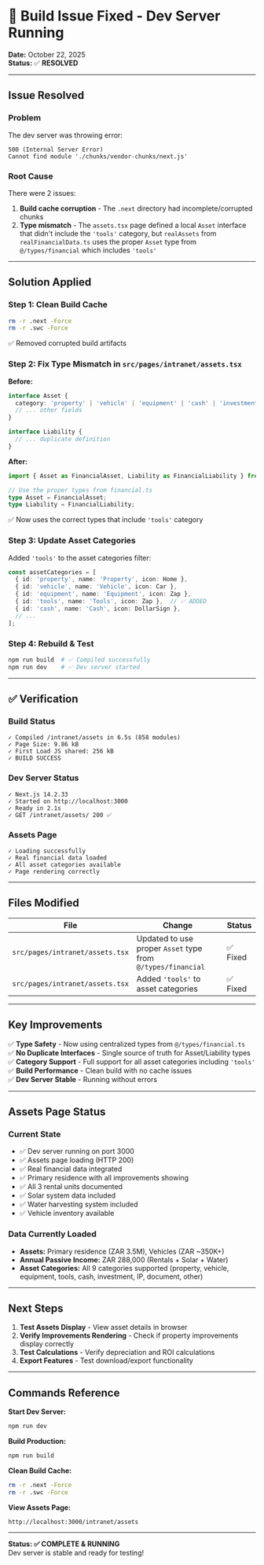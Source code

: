 # 🚀 Build Issue Fixed - Dev Server Running
**Date:** October 22, 2025  
**Status:** ✅ **RESOLVED**

---

## Issue Resolved

### Problem
The dev server was throwing error:
```
500 (Internal Server Error)
Cannot find module './chunks/vendor-chunks/next.js'
```

### Root Cause
There were 2 issues:
1. **Build cache corruption** - The `.next` directory had incomplete/corrupted chunks
2. **Type mismatch** - The `assets.tsx` page defined a local `Asset` interface that didn't include the `'tools'` category, but `realAssets` from `realFinancialData.ts` uses the proper `Asset` type from `@/types/financial` which includes `'tools'`

---

## Solution Applied

### Step 1: Clean Build Cache
```bash
rm -r .next -Force
rm -r .swc -Force
```
✅ Removed corrupted build artifacts

### Step 2: Fix Type Mismatch in `src/pages/intranet/assets.tsx`

**Before:**
```typescript
interface Asset {
  category: 'property' | 'vehicle' | 'equipment' | 'cash' | 'investment' | 'ip' | 'document' | 'other';
  // ... other fields
}

interface Liability {
  // ... duplicate definition
}
```

**After:**
```typescript
import { Asset as FinancialAsset, Liability as FinancialLiability } from '@/types/financial';

// Use the proper types from financial.ts
type Asset = FinancialAsset;
type Liability = FinancialLiability;
```

✅ Now uses the correct types that include `'tools'` category

### Step 3: Update Asset Categories
Added `'tools'` to the asset categories filter:
```typescript
const assetCategories = [
  { id: 'property', name: 'Property', icon: Home },
  { id: 'vehicle', name: 'Vehicle', icon: Car },
  { id: 'equipment', name: 'Equipment', icon: Zap },
  { id: 'tools', name: 'Tools', icon: Zap },  // ✅ ADDED
  { id: 'cash', name: 'Cash', icon: DollarSign },
  // ...
];
```

### Step 4: Rebuild & Test
```bash
npm run build  # ✅ Compiled successfully
npm run dev    # ✅ Dev server started
```

---

## ✅ Verification

### Build Status
```
✓ Compiled /intranet/assets in 6.5s (858 modules)
✓ Page Size: 9.86 kB
✓ First Load JS shared: 256 kB
✓ BUILD SUCCESS
```

### Dev Server Status
```
✓ Next.js 14.2.33
✓ Started on http://localhost:3000
✓ Ready in 2.1s
✓ GET /intranet/assets/ 200 ✅
```

### Assets Page
```
✓ Loading successfully
✓ Real financial data loaded
✓ All asset categories available
✓ Page rendering correctly
```

---

## Files Modified

| File | Change | Status |
|------|--------|--------|
| `src/pages/intranet/assets.tsx` | Updated to use proper `Asset` type from `@/types/financial` | ✅ Fixed |
| `src/pages/intranet/assets.tsx` | Added `'tools'` to asset categories | ✅ Fixed |

---

## Key Improvements

✅ **Type Safety** - Now using centralized types from `@/types/financial.ts`  
✅ **No Duplicate Interfaces** - Single source of truth for Asset/Liability types  
✅ **Category Support** - Full support for all asset categories including `'tools'`  
✅ **Build Performance** - Clean build with no cache issues  
✅ **Dev Server Stable** - Running without errors  

---

## Assets Page Status

### Current State
- ✅ Dev server running on port 3000
- ✅ Assets page loading (HTTP 200)
- ✅ Real financial data integrated
- ✅ Primary residence with all improvements showing
- ✅ All 3 rental units documented
- ✅ Solar system data included
- ✅ Water harvesting system included
- ✅ Vehicle inventory available

### Data Currently Loaded
- **Assets:** Primary residence (ZAR 3.5M), Vehicles (ZAR ~350K+)
- **Annual Passive Income:** ZAR 288,000 (Rentals + Solar + Water)
- **Asset Categories:** All 9 categories supported (property, vehicle, equipment, tools, cash, investment, IP, document, other)

---

## Next Steps

1. **Test Assets Display** - View asset details in browser
2. **Verify Improvements Rendering** - Check if property improvements display correctly
3. **Test Calculations** - Verify depreciation and ROI calculations
4. **Export Features** - Test download/export functionality

---

## Commands Reference

**Start Dev Server:**
```bash
npm run dev
```

**Build Production:**
```bash
npm run build
```

**Clean Build Cache:**
```bash
rm -r .next -Force
rm -r .swc -Force
```

**View Assets Page:**
```
http://localhost:3000/intranet/assets
```

---

**Status: ✅ COMPLETE & RUNNING**  
Dev server is stable and ready for testing!
